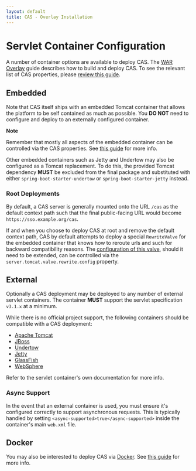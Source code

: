 ```yaml
---
layout: default
title: CAS - Overlay Installation
---
```


# Servlet Container Configuration

A number of container options are available to deploy CAS. The [WAR Overlay](Maven-Overlay-Installation.html) guide 
describes how to build and deploy CAS.
To see the relevant list of CAS properties, please [review this guide](Configuration-Properties.html).

## Embedded

Note that CAS itself ships with an embedded Tomcat container that allows the platform to be self contained as much as possible. You **DO 
NOT** need to configure and deploy to an externally configured container. 

<div class="alert alert-info"><strong>Note</strong><p>
Remember that mostly all aspects of the embedded container can be controlled via the CAS properties. See <a href="Configuration-Properties.html">this guide</a> for more info.
</p></div>

Other embedded containers such as Jetty and Undertow may also be configured as a Tomcat replacement. To do this, the provided
Tomcat dependency **MUST** be excluded from the final package and substituted with either 
`spring-boot-starter-undertow` or `spring-boot-starter-jetty` instead.

### Root Deployments

By default, a CAS server is generally mounted onto the URL `/cas` as the default context path such that the final public-facing URL
would become `https://sso.example.org/cas`. 

If and when you choose to deploy CAS at root and remove the default context path, CAS by default attempts to deploy a special 
`RewriteValve` for the embedded container that knows how to reroute urls and such for backward compatibility reasons.
The [configuration of this valve](https://tomcat.apache.org/tomcat-8.0-doc/rewrite.html), 
should it need to be extended, can be controlled via the `server.tomcat.valve.rewrite.config` property.
 
## External
 
Optionally a CAS deployment may be deployed to any number of external servlet containers. The container **MUST** support
the servlet specification `v3.1.x` at a minimum.

While there is no official project support, the following containers should be compatible with a CAS deployment:

* [Apache Tomcat](http://tomcat.apache.org/)
* [JBoss](http://www.jboss.org/)
* [Undertow](http://undertow.io/)
* [Jetty](http://www.eclipse.org/jetty/)
* [GlassFish](http://glassfish.java.net/)
* [WebSphere](http://www.ibm.com/software/websphere/)

Refer to the servlet container's own documentation for more info.

### Async Support

In the event that an external container is used, you must ensure it's configured correctly to support asynchronous requests.
This is typically handled by setting `<async-supported>true</async-supported>` inside the container's main `web.xml`  file.

## Docker

You may also be interested to deploy CAS via [Docker](https://www.docker.com/). 
See [this guide](Docker-Installation.html) for more info.
